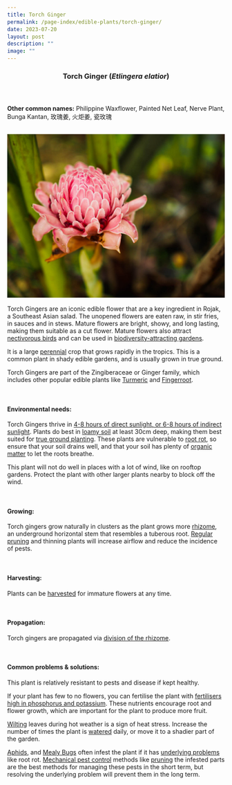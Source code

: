 ```yaml
---
title: Torch Ginger
permalink: /page-index/edible-plants/torch-ginger/
date: 2023-07-20
layout: post
description: ""
image: ""
---
```

<header>
	<h3>Torch Ginger (<em>Etlingera elatior</em>)</h3>
</header>
	
<section>
	<p><strong>Other common names:</strong> Philippine Waxflower, Painted Net Leaf, Nerve Plant, Bunga Kantan, 玫瑰姜, 火炬姜, 瓷玫瑰</p>
	<br>
</section>

<section>
	<img title="Photo by Jacqueline Chua." src="/images/Plants/TorchGinger_JacChua.jpg">
<p>Torch Gingers are an iconic edible flower that are a key ingredient in Rojak, a Southeast Asian salad. The unopened flowers are eaten raw, in stir fries, in sauces and in stews.  
Mature flowers are bright, showy, and long lasting, making them suitable as a cut flower. Mature flowers also attract <a href="/page-index/biodiversity/pollinators/">nectivorous birds</a> and can be used in <a href="/page-index/glossary/biodiversity-attracting-plants">biodiversity-attracting gardens</a>.</p>
	<p>It is a large <a href="/learn-more-about-gardening/glossary/#p">perennial</a> crop that grows rapidly in the tropics. This is a common plant in shady edible gardens, and is usually grown in true ground. </p>
<p>Torch Gingers are part of the Zingiberaceae or Ginger family, which includes other popular edible plants like <a href="/page-index/edible-plants/turmeric/">Turmeric</a> and <a href="/page-index/edible-plants/fingerroot/">Fingerroot</a>.</p>       
	<br>
</section>

<section>
	<h4>Environmental needs:</h4>
	<p>Torch Gingers thrive in <a href="/page-index/horticulture-techniques/soil/">4-8 hours of direct sunlight, or 6-8 hours of indirect sunlight</a>. Plants do best in <a href="/page-index/horticulture-techniques/soil/">loamy soil</a> at least 30cm deep, making them best suited for <a href="/page-index/horticulture-techniques/true-ground/">true ground planting</a>. These plants are vulnerable to <a href="/page-index/plant-problems/root-rot/">root rot</a>, so ensure that your soil drains well, and that your soil has plenty of <a href="/page-index/horticulture-techniques/soil-amendments/">organic matter</a> to let the roots breathe.</p>
	<p>This plant will not do well in places with a lot of wind, like on rooftop gardens. Protect the plant with other larger plants nearby to block off the wind. </p>
	<br>
</section>

<section>
	<h4>Growing:</h4>
	<p>Torch gingers grow naturally in clusters as the plant grows more <a href="/learn-more-about-gardening/glossary/#r">rhizome</a>, an underground horizontal stem that resembles a tuberous root. <a href="/page-index/horticulture-techniques/pruning">Regular pruning</a> and thinning plants will increase airflow and reduce the incidence of pests.  </p>
<br>
</section>

<section>
	<h4>Harvesting:</h4>
	<p>Plants can be <a href="/page-index/horticulture-techniques/harvesting-hygiene/">harvested</a> for immature flowers at any time. </p>
	<br>
</section>

<section>
	<h4>Propagation:</h4>
	<p>Torch gingers are propagated via <a href="/page-index/horticulture-techniques/propagating-by-division/">division of the rhizome</a>.</p>
	<br>
</section>

<section>
	<h4>Common problems &amp; solutions:</h4>
	<p>This plant is relatively resistant to pests and disease if kept healthy.</p>
	<p>If your plant has few to no flowers, you can fertilise the plant with <a href="/page-index/horticulture-techniques/fertilising/">fertilisers high in phosphorus and potassium</a>. These nutrients encourage root and flower growth, which are important for the plant to produce more fruit.</p>
	<p><a href="/page-index/plant-problems/wilting">Wilting</a> leaves during hot weather is a sign of heat stress. Increase the number of times the plant is <a href="/page-index/horticulture-techniques/watering">watered</a> daily, or move it to a shadier part of the garden.</p>
<p><a href="/page-index/pests/aphids/">Aphids</a>, and <a href="/page-index/pests/mealy-bugs/">Mealy Bugs</a> often infest the plant if it has <a href="/learn-more-about-gardening/plant-problems/">underlying problems</a> like root rot. <a href="/horticulture-techniques/pest-control/">Mechanical pest control</a> methods like <a href="/page-index/horticulture-techniques/pruning/">pruning</a> the infested parts are the best methods for managing these pests in the short term, but resolving the underlying problem will prevent them in the long term.</p>
	<br>
</section>